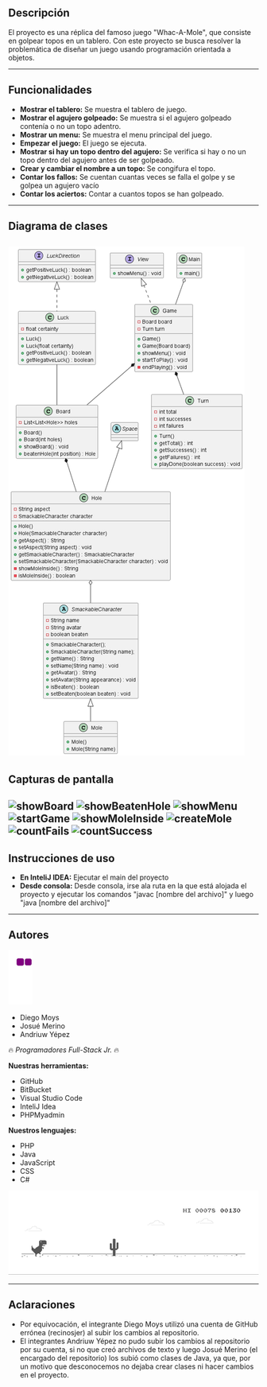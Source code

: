 
Descripción
--------------------
El proyecto es una réplica del famoso juego "Whac-A-Mole", que consiste en golpear topos en un tablero. Con este proyecto se busca resolver la problemática de diseñar un juego usando programación orientada a objetos.

--------------------
Funcionalidades
--------------------
- **Mostrar el tablero:**
Se muestra el tablero de juego.
- **Mostrar el agujero golpeado:**
Se muestra si el agujero golpeado contenía o no un topo adentro.
- **Mostrar un menu:**
Se muestra el menu principal del juego.
- **Empezar el juego:**
El juego se ejecuta.
- **Mostrar si hay un topo dentro del agujero:**
Se verifica si hay o no un topo dentro del agujero antes de ser golpeado.
- **Crear y cambiar el nombre a un topo:**
Se congifura el topo.
- **Contar los fallos:**
Se cuentan cuantas veces se falla el golpe y se golpea un agujero vacío
- **Contar los aciertos:**
Contar a cuantos topos se han golpeado.
--------------------
Diagrama de clases
--------------------
![Diagrama de clases](Whack-A-Mole.png)
--------------------
Capturas de pantalla
--------------------
![showBoard](showBoard.png)
![showBeatenHole](showBeatenHole.png)
![showMenu](showMenu.png)
![startGame](startGame.png)
![showMoleInside](showMoleInside.png)
![createMole](createMole.png)
![countFails](countFails.png)
![countSuccess](countSuccess.png)
--------------------
Instrucciones de uso
--------------------
- **En InteliJ IDEA:** Ejecutar el main del proyecto
- **Desde consola:** Desde consola, irse  ala ruta en la que está alojada el proyecto y ejecutar los comandos "javac [nombre del archivo]" y luego "java [nombre del archivo]"
--------------------
Autores
--------------------
![snake gif](https://github.com/AvidCoder101/AvidCoder101/blob/output/github-contribution-grid-snake.gif)

- Diego Moys
- Josué Merino
- Andriuw Yépez

🔥 _Programadores Full-Stack Jr._ 🔥

**Nuestras herramientas:**
- GitHub
- BitBucket
- Visual Studio Code
- InteliJ Idea
- PHPMyadmin

**Nuestros lenguajes:**
- PHP
- Java
- JavaScript
- CSS
- C#

![Dino](https://raw.githubusercontent.com/wangningkai/wangningkai/master/assets/dino.gif)

--------------------
Aclaraciones
--------------------
- Por equivocación, el integrante Diego Moys utilizó una cuenta de GitHub errónea (recinosjer) al subir los cambios al repositorio.
- El integrantes Andriuw Yépez no pudo subir los cambios al repositorio por su cuenta, si no que creó archivos de texto y luego Josué Merino (el encargado del repositorio) los subió como clases de Java, ya que, por un motivo que desconocemos no dejaba crear clases ni hacer cambios en el proyecto.
